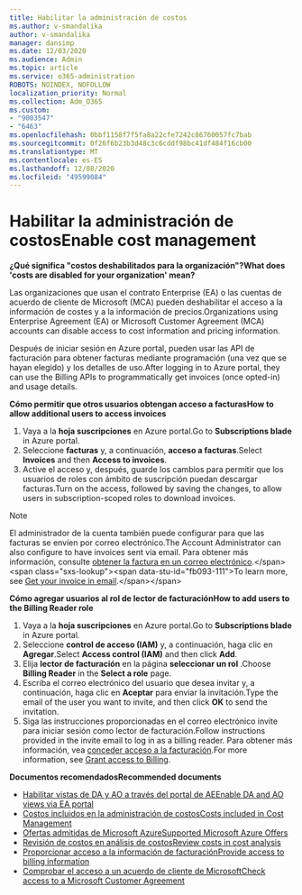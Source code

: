 ```yaml
---
title: Habilitar la administración de costos
ms.author: v-smandalika
author: v-smandalika
manager: dansimp
ms.date: 12/03/2020
ms.audience: Admin
ms.topic: article
ms.service: o365-administration
ROBOTS: NOINDEX, NOFOLLOW
localization_priority: Normal
ms.collection: Adm_O365
ms.custom:
- "9003547"
- "6463"
ms.openlocfilehash: 0bbf1158f7f5fa8a22cfe7242c86760057fc7bab
ms.sourcegitcommit: 0f26f6b23b3d48c3c6cddf98bc41df484f16cb00
ms.translationtype: MT
ms.contentlocale: es-ES
ms.lasthandoff: 12/08/2020
ms.locfileid: "49599084"
---
```

# <a name="enable-cost-management"></a><span data-ttu-id="fb093-102">Habilitar la administración de costos</span><span class="sxs-lookup"><span data-stu-id="fb093-102">Enable cost management</span></span>

<span data-ttu-id="fb093-103">**¿Qué significa "costos deshabilitados para la organización"?**</span><span class="sxs-lookup"><span data-stu-id="fb093-103">**What does 'costs are disabled for your organization' mean?**</span></span>

<span data-ttu-id="fb093-104">Las organizaciones que usan el contrato Enterprise (EA) o las cuentas de acuerdo de cliente de Microsoft (MCA) pueden deshabilitar el acceso a la información de costes y a la información de precios.</span><span class="sxs-lookup"><span data-stu-id="fb093-104">Organizations using Enterprise Agreement (EA) or Microsoft Customer Agreement (MCA) accounts can disable access to cost information and pricing information.</span></span>

<span data-ttu-id="fb093-105">Después de iniciar sesión en Azure portal, pueden usar las API de facturación para obtener facturas mediante programación (una vez que se hayan elegido) y los detalles de uso.</span><span class="sxs-lookup"><span data-stu-id="fb093-105">After logging in to Azure portal, they can use the Billing APIs to programmatically get invoices (once opted-in) and usage details.</span></span>

<span data-ttu-id="fb093-106">**Cómo permitir que otros usuarios obtengan acceso a facturas**</span><span class="sxs-lookup"><span data-stu-id="fb093-106">**How to allow additional users to access invoices**</span></span>

1. <span data-ttu-id="fb093-107">Vaya a la **hoja suscripciones** en Azure portal.</span><span class="sxs-lookup"><span data-stu-id="fb093-107">Go to **Subscriptions blade** in Azure portal.</span></span>
2. <span data-ttu-id="fb093-108">Seleccione **facturas** y, a continuación, **acceso a facturas**.</span><span class="sxs-lookup"><span data-stu-id="fb093-108">Select **Invoices** and then **Access to invoices**.</span></span>
3. <span data-ttu-id="fb093-109">Active el acceso y, después, guarde los cambios para permitir que los usuarios de roles con ámbito de suscripción puedan descargar facturas.</span><span class="sxs-lookup"><span data-stu-id="fb093-109">Turn on the access, followed by saving the changes, to allow users in subscription-scoped roles to download invoices.</span></span>

> [!NOTE]
> <span data-ttu-id="fb093-110">El administrador de la cuenta también puede configurar para que las facturas se envíen por correo electrónico.</span><span class="sxs-lookup"><span data-stu-id="fb093-110">The Account Administrator can also configure to have invoices sent via email.</span></span> <span data-ttu-id="fb093-111">Para obtener más información, consulte [obtener la factura en un correo electrónico](https://docs.microsoft.com/azure/cost-management-billing/manage/download-azure-invoice-daily-usage-date?).</span><span class="sxs-lookup"><span data-stu-id="fb093-111">To learn more, see [Get your invoice in email](https://docs.microsoft.com/azure/cost-management-billing/manage/download-azure-invoice-daily-usage-date?).</span></span>

<span data-ttu-id="fb093-112">**Cómo agregar usuarios al rol de lector de facturación**</span><span class="sxs-lookup"><span data-stu-id="fb093-112">**How to add users to the Billing Reader role**</span></span>

1. <span data-ttu-id="fb093-113">Vaya a la **hoja suscripciones** en Azure portal.</span><span class="sxs-lookup"><span data-stu-id="fb093-113">Go to **Subscriptions blade** in Azure portal.</span></span>
2. <span data-ttu-id="fb093-114">Seleccione **control de acceso (IAM)** y, a continuación, haga clic en **Agregar**.</span><span class="sxs-lookup"><span data-stu-id="fb093-114">Select **Access control (IAM)** and then click **Add**.</span></span>
3. <span data-ttu-id="fb093-115">Elija **lector de facturación** en la página **seleccionar un rol** .</span><span class="sxs-lookup"><span data-stu-id="fb093-115">Choose **Billing Reader** in the **Select a role** page.</span></span>
4. <span data-ttu-id="fb093-116">Escriba el correo electrónico del usuario que desea invitar y, a continuación, haga clic en **Aceptar** para enviar la invitación.</span><span class="sxs-lookup"><span data-stu-id="fb093-116">Type the email of the user you want to invite, and then click **OK** to send the invitation.</span></span>
5. <span data-ttu-id="fb093-117">Siga las instrucciones proporcionadas en el correo electrónico invite para iniciar sesión como lector de facturación.</span><span class="sxs-lookup"><span data-stu-id="fb093-117">Follow instructions provided in the invite email to log in as a billing reader.</span></span> <span data-ttu-id="fb093-118">Para obtener más información, vea [conceder acceso a la facturación](https://docs.microsoft.com/azure/cost-management-billing/manage/manage-billing-access?WT.mc_id=Portal-Microsoft_Azure_Support#opt-in).</span><span class="sxs-lookup"><span data-stu-id="fb093-118">For more information, see [Grant access to Billing](https://docs.microsoft.com/azure/cost-management-billing/manage/manage-billing-access?WT.mc_id=Portal-Microsoft_Azure_Support#opt-in).</span></span>

<span data-ttu-id="fb093-119">**Documentos recomendados**</span><span class="sxs-lookup"><span data-stu-id="fb093-119">**Recommended documents**</span></span>

- [<span data-ttu-id="fb093-120">Habilitar vistas de DA y AO a través del portal de AE</span><span class="sxs-lookup"><span data-stu-id="fb093-120">Enable DA and AO views via EA portal</span></span>](https://docs.microsoft.com/azure/cost-management-billing/costs/assign-access-acm-data?WT.mc_id=Portal-Microsoft_Azure_Support#enable-access-to-costs-in-the-ea-portal)
- [<span data-ttu-id="fb093-121">Costos incluidos en la administración de costos</span><span class="sxs-lookup"><span data-stu-id="fb093-121">Costs included in Cost Management</span></span>](https://docs.microsoft.com/azure/cost-management-billing/costs/understand-cost-mgt-data?WT.mc_id=Portal-Microsoft_Azure_Support#costs-included-in-cost-management)
- [<span data-ttu-id="fb093-122">Ofertas admitidas de Microsoft Azure</span><span class="sxs-lookup"><span data-stu-id="fb093-122">Supported Microsoft Azure Offers</span></span>](https://docs.microsoft.com/azure/cost-management-billing/costs/understand-cost-mgt-data?WT.mc_id=Portal-Microsoft_Azure_Support#supported-microsoft-azure-offers)
- [<span data-ttu-id="fb093-123">Revisión de costos en análisis de costos</span><span class="sxs-lookup"><span data-stu-id="fb093-123">Review costs in cost analysis</span></span>](https://docs.microsoft.com/azure/cost-management-billing/costs/quick-acm-cost-analysis?WT.mc_id=Portal-Microsoft_Azure_Support&tabs=azure-portal#review-costs-in-cost-analysis)
- [<span data-ttu-id="fb093-124">Proporcionar acceso a la información de facturación</span><span class="sxs-lookup"><span data-stu-id="fb093-124">Provide access to billing information</span></span>](https://docs.microsoft.com/azure/cost-management-billing/manage/manage-billing-access?WT.mc_id=Portal-Microsoft_Azure_Support)
- [<span data-ttu-id="fb093-125">Comprobar el acceso a un acuerdo de cliente de Microsoft</span><span class="sxs-lookup"><span data-stu-id="fb093-125">Check access to a Microsoft Customer Agreement</span></span>](https://docs.microsoft.com/azure/cost-management-billing/manage/download-azure-invoice-daily-usage-date?WT.mc_id=Portal-Microsoft_Azure_Support#check-access-to-a-microsoft-customer-agreement)






